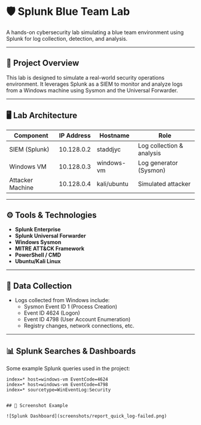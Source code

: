 # 🛡️ Splunk Blue Team Lab

A hands-on cybersecurity lab simulating a blue team environment using Splunk for log collection, detection, and analysis.

---

## 📘 Project Overview

This lab is designed to simulate a real-world security operations environment. It leverages Splunk as a SIEM to monitor and analyze logs from a Windows machine using Sysmon and the Universal Forwarder.

---

## 🖥️ Lab Architecture

| Component        | IP Address     | Hostname     | Role         |
|------------------|----------------|--------------|--------------|
| SIEM (Splunk)     | 10.128.0.2     | staddjyc     | Log collection & analysis |
| Windows VM        | 10.128.0.3     | windows-vm   | Log generator (Sysmon)    |
| Attacker Machine  | 10.128.0.4     | kali/ubuntu  | Simulated attacker        |

---

## ⚙️ Tools & Technologies

- **Splunk Enterprise**
- **Splunk Universal Forwarder**
- **Windows Sysmon**
- **MITRE ATT&CK Framework**
- **PowerShell / CMD**
- **Ubuntu/Kali Linux**

---

## 📂 Data Collection

- Logs collected from Windows include:
  - Sysmon Event ID 1 (Process Creation)
  - Event ID 4624 (Logon)
  - Event ID 4798 (User Account Enumeration)
  - Registry changes, network connections, etc.

---

## 📊 Splunk Searches & Dashboards

Some example Splunk queries used in the project:

```spl
index=* host=windows-vm EventCode=4624
index=* host=windows-vm EventCode=4798
index=* sourcetype=WinEventLog:Security


## 📸 Screenshot Example

![Splunk Dashboard](screenshots/report_quick_log-failed.png)
